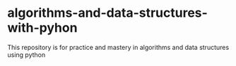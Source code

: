 # algorithms-and-data-structures-with-pyhon
This repository is for practice and mastery in algorithms and data structures using python
